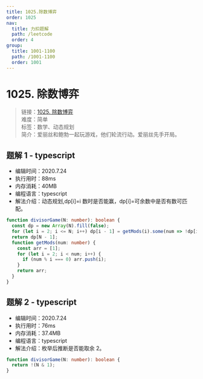 ```yaml
---
title: 1025.除数博弈
order: 1025
nav:
  title: 力扣题解
  path: /leetcode
  order: 4
group:
  title: 1001-1100
  path: /1001-1100
  order: 1001
---
```


# 1025. 除数博弈

> 链接：[1025. 除数博弈](https://leetcode-cn.com/problems/divisor-game/)  
> 难度：简单  
> 标签：数学、动态规划  
> 简介：爱丽丝和鲍勃一起玩游戏，他们轮流行动。爱丽丝先手开局。

## 题解 1 - typescript

- 编辑时间：2020.7.24
- 执行用时：88ms
- 内存消耗：40MB
- 编程语言：typescript
- 解法介绍：动态规划,dp[i]=i 数时是否能赢，dp[i]=可余数中是否有数可匹配。

```typescript
function divisorGame(N: number): boolean {
  const dp = new Array(N).fill(false);
  for (let i = 2; i <= N; i++) dp[i - 1] = getMods(i).some(num => !dp[i - num - 1]);
  return dp[N - 1];
  function getMods(num: number) {
    const arr = [1];
    for (let i = 2; i < num; i++) {
      if (num % i === 0) arr.push(i);
    }
    return arr;
  }
}
```

## 题解 2 - typescript

- 编辑时间：2020.7.24
- 执行用时：76ms
- 内存消耗：37.4MB
- 编程语言：typescript
- 解法介绍：枚举后推断是否能取余 2。

```typescript
function divisorGame(N: number): boolean {
  return !(N & 1);
}
```

